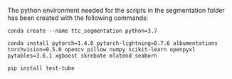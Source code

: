 The python environment needed for the scripts in the segmentation folder has been created with the following commands:

    conda create --name ttc_segmentation python=3.7

    conda install pytorch=1.4.0 pytorch-lightning=0.7.6 albumentations torchvision=0.5.0 opencv pillow numpy scikit-learn openpyxl pytables=3.6.1 xgboost skrebate mlxtend seaborn

    pip install test-tube
